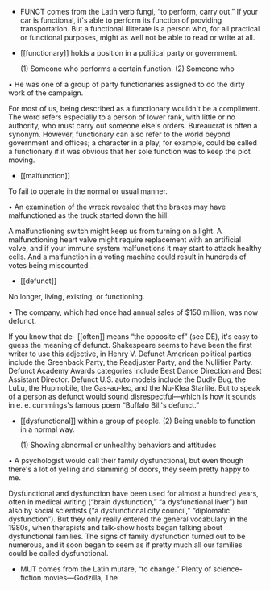 - FUNCT comes from the Latin verb fungi, “to perform, carry out.” If your car is functional, it's able
to perform its function of providing transportation. But a functional illiterate is a person who, for all
practical or functional purposes, might as well not be able to read or write at all.

- [[functionary]] 
holds a position in a political party or government. 

  (1)  Someone  who  performs  a  certain  function.  (2)  Someone  who

• He was one of a group of party functionaries assigned to do the dirty work of the campaign. 

For  most  of  us,  being  described  as  a  functionary  wouldn't  be  a  compliment.  The  word  refers
especially to a person of lower rank, with little or no authority, who must carry out someone else's
orders. Bureaucrat  is  often  a  synonym.  However,  functionary  can  also  refer  to  the  world  beyond
government  and  offices;  a  character  in  a  play,  for  example,  could  be  called  a  functionary  if  it  was
obvious that her sole function was to keep the plot moving.

- [[malfunction]] 

 To fail to operate in the normal or usual manner. 

• An examination of the wreck revealed that the brakes may have malfunctioned as the truck started
down the hill. 

A  malfunctioning  switch  might  keep  us  from  turning  on  a  light.  A  malfunctioning  heart  valve  might
require replacement with an artificial valve, and if your immune system malfunctions it may start to
attack healthy cells. And a malfunction in a voting machine could result in hundreds of votes being
miscounted.

- [[defunct]] 

 No longer, living, existing, or functioning. 

• The company, which had once had annual sales of $150 million, was now defunct. 

If you know that de- [[often]] means “the opposite of” (see DE), it's easy to guess the meaning of defunct.
Shakespeare seems to have been the first writer to use this adjective, in Henry V. Defunct American
political  parties  include  the  Greenback  Party,  the  Readjuster  Party,  and  the  Nullifier  Party.  Defunct
Academy Awards categories include Best Dance Direction and Best Assistant Director. Defunct U.S.
auto  models  include  the  Dudly  Bug,  the  LuLu,  the  Hupmobile,  the  Gas-au-lec,  and  the  Nu-Klea
Starlite. But to speak of a person as defunct would sound disrespectful—which is how it sounds in e.
e. cummings's famous poem “Buffalo Bill's defunct.”

- [[dysfunctional]] 
within a group of people. (2) Being unable to function in a normal way. 

  (1)  Showing  abnormal  or  unhealthy  behaviors  and  attitudes

•  A  psychologist  would  call  their  family  dysfunctional,  but  even  though  there's  a  lot  of  yelling  and
slamming of doors, they seem pretty happy to me. 

Dysfunctional and dysfunction have been used for almost a hundred years, often in medical writing
(“brain  dysfunction,”  “a  dysfunctional  liver”)  but  also  by  social  scientists  (“a  dysfunctional  city
council,” “diplomatic dysfunction”). But they only really entered the general vocabulary in the 1980s,
when therapists and talk-show hosts began talking about dysfunctional families. The signs of family
dysfunction turned out to be numerous, and it soon began to seem as if pretty much all our families
could be called dysfunctional.

- MUT  comes  from  the  Latin  mutare,  “to  change.”  Plenty  of  science-fiction  movies—Godzilla,  The
